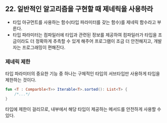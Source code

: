 ## 22. 일반적인 알고리즘을 구현할 때 제네릭을 사용하라
- 타입 아규먼트를 사용하는 함수(타입 파라미터를 갖는 함수)를 제네릭 함수라고 부른다.
- 타입 파라미터는 컴파일러에 타입과 관련된 정보를 제공하여 컴파일러가 타입을 조금이라도 더 정확하게 추측할 수 있게 해주어 프로그램이 조금 더 안전해지고, 개발자는 프로그래밍이 편해진다.

### 제네릭 제한

타입 파라미터의 중요한 기능 중 하나는 구체적인 타입의 서브타입만 사용하게 타입을 제한하는 것이다.

```kotlin
fun <T : Comparble<T>> Iterable<T>.sorted(): List<T> {
    /*...*/
}
```

타입에 제한이 걸리므로, 내부에서 해당 타입이 제공하는 메서드를 안전하게 사용할 수 있다.
